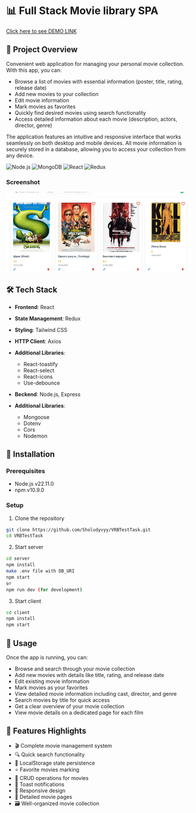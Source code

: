 # 📊 Full Stack Movie library SPA

[Click here to see DEMO LINK](https://film-tracker-7uyhdcl94-stas-hohulias-projects.vercel.app)

## 🚀 Project Overview

Сonvenient web application for managing your personal movie collection. With this app, you can:

- Browse a list of movies with essential information (poster, title, rating, release date)
- Add new movies to your collection
- Edit movie information
- Mark movies as favorites
- Quickly find desired movies using search functionality
- Access detailed information about each movie (description, actors, director, genre)

The application features an intuitive and responsive interface that works seamlessly on both desktop and mobile devices. All movie information is securely stored in a database, allowing you to access your collection from any device.

![Node.js](https://img.shields.io/badge/node.js-339933?style=for-the-badge&logo=Node.js&logoColor=white)
![MongoDB](https://img.shields.io/badge/-MongoDB-13aa52?style=for-the-badge&logo=mongodb&logoColor=white)
![React](https://shields.io/badge/react-black?logo=react&style=for-the-badge)
![Redux](https://img.shields.io/badge/-Redux-black?style=flat-square&logo=redux)

### Screenshot

![](demo.gif)

## 🛠 Tech Stack

- **Frontend**: React
- **State Management**: Redux
- **Styling**: Tailwind CSS
- **HTTP Client**: Axios
- **Additional Libraries**:
  - React-toastify
  - React-select
  - React-icons
  - Use-debounce
    
- **Beckend**: Node.js, Express
- **Additional Libraries**:
  - Mongoose
  - Dotenv
  - Cors
  - Nodemon

## 🔧 Installation

### Prerequisites
- Node.js v22.11.0
- npm v10.9.0

### Setup

1. Clone the repository
```bash
git clone https://github.com/Sholudyvyy/VRBTestTask.git
cd VRBTestTask
```

2. Start server
```bash
cd server
npm install
make .env file with DB_URI
npm start
or
npm run dev (for development)
```

3. Start client
```bash
cd client
npm install
npm start
```

## 🔧 Usage

Once the app is running, you can:

- Browse and search through your movie collection
- Add new movies with details like title, rating, and release date
- Edit existing movie information
- Mark movies as your favorites
- View detailed movie information including cast, director, and genre
- Search movies by title for quick access
- Get a clear overview of your movie collection
- View movie details on a dedicated page for each film

## 🌟 Features Highlights

- 🎬 Complete movie management system
- 🔍 Quick search functionality
- 💾 LocalStorage state persistence
- ⭐ Favorite movies marking
- 🔄 CRUD operations for movies
- 🔔 Toast notifications
- 📱 Responsive design
- 🎯 Detailed movie pages
- 🗃️ Well-organized movie collection

